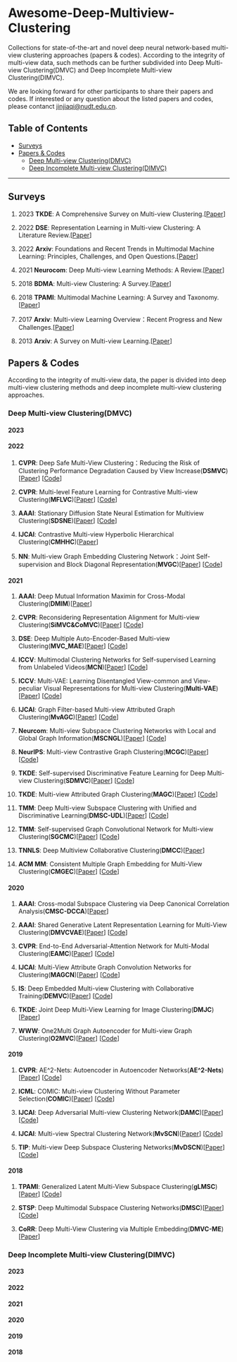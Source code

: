 # Awesome-Deep-Multiview-Clustering
Collections for state-of-the-art and novel deep neural network-based multi-view clustering approaches (papers & codes). According to the integrity of multi-view data, such methods can be further subdivided into Deep Multi-view Clustering(DMVC) and Deep Incomplete Multi-view Clustering(DIMVC).

We are looking forward for other participants to share their papers and codes. If interested or any question about the listed papers and codes, please contanct <jinjiaqi@nudt.edu.cn>.

##  Table of Contents
- [Surveys](#jump1) 
- [Papers & Codes](#jump2)
    - [Deep Multi-view Clustering(DMVC)](#jump21)
    - [Deep Incomplete Multi-view Clustering(DIMVC)](#jump22)
    
---

##  <span id="jump1">Surveys </span>
1. 2023 **TKDE**: A Comprehensive Survey on Multi-view Clustering.[<a href= "https://ieeexplore.ieee.org/abstract/document/10108535" target="_blank">Paper</a>]

1. 2022 **DSE**: Representation Learning in Multi-view Clustering: A Literature Review.[<a href= "https://link.springer.com/article/10.1007/s41019-022-00190-8" target="_blank">Paper</a>]

1. 2022 **Arxiv**: Foundations and Recent Trends in Multimodal Machine Learning: Principles, Challenges, and Open Questions.[<a href= "https://arxiv.org/pdf/2209.03430" target="_blank">Paper</a>]

1. 2021 **Neurocom**: Deep Multi-view Learning Methods: A Review.[<a href= "https://researchportal.port.ac.uk/files/26919776/Manuscript_R_pp.pdf" target="_blank">Paper</a>]

1. 2018 **BDMA**: Multi-view Clustering: A Survey.[<a href= "https://ieeexplore.ieee.org/iel7/8254253/8336843/08336846.pdf" target="_blank">Paper</a>]

1. 2018 **TPAMI**: Multimodal Machine Learning: A Survey and Taxonomy.[<a href= "https://arxiv.org/pdf/1705.09406" target="_blank">Paper</a>]

1. 2017 **Arxiv**: Multi-view Learning Overview：Recent Progress and New Challenges.[<a href= "https://shiliangsun.github.io/pubs/MVLoverviewIF17.pdf" target="_blank">Paper</a>]

1. 2013 **Arxiv**: A Survey on Multi-view Learning.[<a href= "https://arxiv.org/pdf/1304.5634" target="_blank">Paper</a>]


## <span id="jump2">Papers & Codes </span>
According to the integrity of multi-view data, the paper is divided into deep multi-view clustering methods and deep incomplete multi-view clustering approaches.

### <span id="jump21">Deep Multi-view Clustering(DMVC)</span> 

#### **2023**


#### **2022**
1. **CVPR**: Deep Safe Multi-View Clustering：Reducing the Risk of Clustering Performance Degradation Caused by View Increase(**DSMVC**)[<a href= "https://openaccess.thecvf.com/content/CVPR2022/papers/Tang_Deep_Safe_Multi-View_Clustering_Reducing_the_Risk_of_Clustering_Performance_CVPR_2022_paper.pdf" target="_blank">Paper</a>] [<a href="https://github.com/Gasteinh/DSMVC" target="_blank">Code</a>]

1. **CVPR**: Multi-level Feature Learning for Contrastive Multi-view Clustering(**MFLVC**)[<a href= "https://openaccess.thecvf.com/content/CVPR2022/papers/Xu_Multi-Level_Feature_Learning_for_Contrastive_Multi-View_Clustering_CVPR_2022_paper.pdf" target="_blank">Paper</a>] [<a href="https://github.com/SubmissionsIn/MFLVC" target="_blank">Code</a>]

1. **AAAI**: Stationary Diffusion State Neural Estimation for Multiview Clustering(**SDSNE**)[<a href= "https://www.aaai.org/AAAI22Papers/AAAI-184.LiuC.pdf" target="_blank">Paper</a>] [<a href="https://github.com/kunzhan/SDSNE" target="_blank">Code</a>]

1. **IJCAI**: Contrastive Multi-view Hyperbolic Hierarchical Clustering(**CMHHC**)[<a href= "https://arxiv.org/pdf/2205.02618.pdf" target="_blank">Paper</a>]

1. **NN**: Multi-view Graph Embedding Clustering Network：Joint Self-supervision and Block Diagonal Representation(**MVGC**)[<a href= "https://www.sciencedirect.com/science/article/pii/S089360802100397X" target="_blank">Paper</a>] [<a href="https://github.com/xdweixia/NN-2022-MVGC" target="_blank">Code</a>]

#### **2021**
1. **AAAI**: Deep Mutual Information Maximin for Cross-Modal Clustering(**DMIM**)[<a href= "https://ojs.aaai.org/index.php/AAAI/article/view/17076/16883" target="_blank">Paper</a>]

1. **CVPR**: Reconsidering Representation Alignment for Multi-view Clustering(**SiMVC&CoMVC**)[<a href= "https://openaccess.thecvf.com/content/CVPR2021/papers/Trosten_Reconsidering_Representation_Alignment_for_Multi-View_Clustering_CVPR_2021_paper.pdf" target="_blank">Paper</a>] [<a href="https://github.com/AllenWrong/mvc" target="_blank">Code</a>]

1. **DSE**: Deep Multiple Auto-Encoder-Based Multi-view Clustering(**MVC_MAE**)[<a href= "https://link.springer.com/article/10.1007/s41019-021-00159-z" target="_blank">Paper</a>] [<a href="https://github.com/dugzzuli/Deep-Multiple-Auto-Encoder-Based-Multi-view-Clustering" target="_blank">Code</a>]

1. **ICCV**: Multimodal Clustering Networks for Self-supervised Learning from Unlabeled Videos(**MCN**)[<a href= "https://openaccess.thecvf.com/content/ICCV2021/papers/Chen_Multimodal_Clustering_Networks_for_Self-Supervised_Learning_From_Unlabeled_Videos_ICCV_2021_paper.pdf" target="_blank">Paper</a>] [<a href="https://github.com/brian7685/Multimodal-Clustering-Network" target="_blank">Code</a>]

1. **ICCV**: Multi-VAE: Learning Disentangled View-common and View-peculiar Visual Representations for Multi-view Clustering(**Multi-VAE**)[<a href= "https://openaccess.thecvf.com/content/ICCV2021/papers/Xu_Multi-VAE_Learning_Disentangled_View-Common_and_View-Peculiar_Visual_Representations_for_Multi-View_ICCV_2021_paper.pdf" target="_blank">Paper</a>] [<a href="https://github.com/SubmissionsIn/Multi-VAE" target="_blank">Code</a>]

1. **IJCAI**: Graph Filter-based Multi-view Attributed Graph Clustering(**MvAGC**)[<a href= "https://www.ijcai.org/proceedings/2021/0375.pdf" target="_blank">Paper</a>] [<a href="https://github.com/sckangz/MvAGC" target="_blank">Code</a>]

1. **Neurcom**: Multi-view Subspace Clustering Networks with Local and Global Graph Information(**MSCNGL**)[<a href= "https://arxiv.53yu.com/pdf/2010.09323" target="_blank">Paper</a>] [<a href="https://github.com/qinghai-zheng/MSCNLG" target="_blank">Code</a>]

1. **NeurIPS**: Multi-view Contrastive Graph Clustering(**MCGC**)[<a href= "https://proceedings.neurips.cc/paper/2021/file/10c66082c124f8afe3df4886f5e516e0-Paper.pdf" target="_blank">Paper</a>] [<a href="https://github.com/panern/mcgc" target="_blank">Code</a>]

1. **TKDE**: Self-supervised Discriminative Feature Learning for Deep Multi-view Clustering(**SDMVC**)[<a href= "https://arxiv.org/pdf/2103.15069.pdf" target="_blank">Paper</a>] [<a href="https://github.com/SubmissionsIn/SDMVC" target="_blank">Code</a>]

1. **TKDE**: Multi-view Attributed Graph Clustering(**MAGC**)[<a href= "https://www.researchgate.net/publication/353747180_Multi-view_Attributed_Graph_Clustering" target="_blank">Paper</a>] [<a href="https://github.com/sckangz/MAGC" target="_blank">Code</a>]

1. **TMM**: Deep Multi-view Subspace Clustering with Unified and Discriminative Learning(**DMSC-UDL**)[<a href= "https://ieeexplore.ieee.org/abstract/document/9204408/" target="_blank">Paper</a>] [<a href="https://github.com/IMKBLE/DMSC-UDL" target="_blank">Code</a>]

1. **TMM**: Self-supervised Graph Convolutional Network for Multi-view Clustering(**SGCMC**)[<a href= "https://ieeexplore.ieee.org/abstract/document/9472979/" target="_blank">Paper</a>] [<a href="https://github.com/xdweixia/SGCMC" target="_blank">Code</a>]

1. **TNNLS**: Deep Multiview Collaborative Clustering(**DMCC**)[<a href= "https://see.xidian.edu.cn/faculty/chdeng/Welcome%20to%20Cheng%20Deng's%20Homepage_files/Papers/Journal/TNNLS2021_Xu.pdf" target="_blank">Paper</a>]

1. **ACM MM**: Consistent Multiple Graph Embedding for Multi-View Clustering(**CMGEC**)[<a href= "https://arxiv.org/pdf/2105.04880.pdf" target="_blank">Paper</a>] [<a href="https://github.com/wangemm/CMGEC" target="_blank">Code</a>]

#### **2020**
1. **AAAI**: Cross-modal Subspace Clustering via Deep Canonical Correlation Analysis(**CMSC-DCCA**)[<a href= "https://ojs.aaai.org/index.php/AAAI/article/view/5808/5664" target="_blank">Paper</a>]

1. **AAAI**: Shared Generative Latent Representation Learning for Multi-View Clustering(**DMVCVAE**)[<a href= "https://ojs.aaai.org/index.php/AAAI/article/download/6146/6002" target="_blank">Paper</a>] [<a href="https://github.com/whytin95/DMVCVAE" target="_blank">Code</a>]

1. **CVPR**: End-to-End Adversarial-Attention Network for Multi-Modal Clustering(**EAMC**)[<a href= "https://openaccess.thecvf.com/content_CVPR_2020/papers/Zhou_End-to-End_Adversarial-Attention_Network_for_Multi-Modal_Clustering_CVPR_2020_paper.pdf" target="_blank">Paper</a>] [<a href="https://github.com/AllenWrong/mvc" target="_blank">Code</a>]

1. **IJCAI**: Multi-View Attribute Graph Convolution Networks for Clustering(**MAGCN**)[<a href= "https://www.ijcai.org/proceedings/2020/0411.pdf" target="_blank">Paper</a>] [<a href="https://github.com/IMKBLE/MAGCN" target="_blank">Code</a>]

1. **IS**: Deep Embedded Multi-view Clustering with Collaborative Training(**DEMVC**)[<a href= "https://arxiv.org/pdf/2007.13067.pdf" target="_blank">Paper</a>] [<a href="https://github.com/SubmissionsIn/DEMVC" target="_blank">Code</a>]

1. **TKDE**: Joint Deep Multi-View Learning for Image Clustering(**DMJC**)[<a href= "https://ieeexplore.ieee.org/abstract/document/8999493/" target="_blank">Paper</a>]

1. **WWW**: One2Multi Graph Autoencoder for Multi-view Graph Clustering(**O2MVC**)[<a href= "http://shichuan.org/doc/83.pdf" target="_blank">Paper</a>] [<a href="https://github.com/googlebaba/WWW2020-O2MAC" target="_blank">Code</a>]

#### **2019**
1. **CVPR**: AE^2-Nets: Autoencoder in Autoencoder Networks(**AE^2-Nets**)[<a href= "http://cic.tju.edu.cn/faculty/zhangchangqing/pub/AE2_Nets.pdf" target="_blank">Paper</a>] [<a href="https://github.com/willow617/AE2-Nets" target="_blank">Code</a>]

1. **ICML**: COMIC: Multi-view Clustering Without Parameter Selection(**COMIC**)[<a href= "http://proceedings.mlr.press/v97/peng19a/peng19a.pdf" target="_blank">Paper</a>] [<a href="https://github.com/limit-scu/2019-ICML-COMIC" target="_blank">Code</a>]

1. **IJCAI**: Deep Adversarial Multi-view Clustering Network(**DAMC**)[<a href= "https://www.researchgate.net/publication/334844473_Deep_Adversarial_Multi-view_Clustering_Network" target="_blank">Paper</a>] [<a href="https://github.com/IMKBLE/DAMC" target="_blank">Code</a>]

1. **IJCAI**: Multi-view Spectral Clustering Network(**MvSCN**)[<a href= "https://www.ijcai.org/Proceedings/2019/0356.pdf">Paper</a>] [<a href="https://github.com/limit-scu/2019-IJCAI-MvSCN" target="_blank">Code</a>]

1. **TIP**: Multi-view Deep Subspace Clustering Networks(**MvDSCN**)[<a href= "https://arxiv.org/abs/1908.01978" target="_blank">Paper</a>] [<a href="https://github.com/huybery/MvDSCN" target="_blank">Code</a>]

#### **2018**
1. **TPAMI**: Generalized Latent Multi-View Subspace Clustering(**gLMSC**)[<a href= "http://cic.tju.edu.cn/faculty/huqinghua/pdf/GeneralizedLatentMulti-ViewSubspaceClustering.pdf" target="_blank">Paper</a>] [<a href="http://cic.tju.edu.cn/faculty/zhangchangqing/code.html" target="_blank">Code</a>]

1. **STSP**: Deep Multimodal Subspace Clustering Networks(**DMSC**)[<a href= "https://arxiv.org/pdf/1804.06498.pdf" target="_blank">Paper</a>] [<a href="https://github.com/mahdiabavisani/Deep-multimodal-subspace-clustering-networks" target="_blank">Code</a>]

1. **CoRR**: Deep Multi-View Clustering via Multiple Embedding(**DMVC-ME**)[<a href= "https://deepai.org/publication/deep-multi-view-clustering-via-multiple-embedding" target="_blank">Paper</a>]


### <span id="jump22">Deep Incomplete Multi-view Clustering(DIMVC)</span> 
#### **2023**


#### **2022**


#### **2021**


#### **2020**


#### **2019**


#### **2018**





